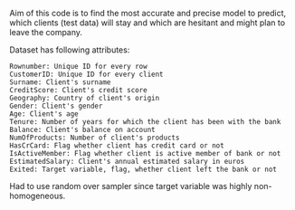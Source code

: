  Aim of this code is to find the most accurate and precise model to predict, which clients (test data) will stay and which are hesitant and might plan to leave the company.
 
 Dataset has following attributes:

    Rownumber: Unique ID for every row
    CustomerID: Unique ID for every client
    Surname: Client's surname
    CreditScore: Client's credit score
    Geography: Country of client's origin
    Gender: Client's gender
    Age: Client's age
    Tenure: Number of years for which the client has been with the bank
    Balance: Client's balance on account
    NumOfProducts: Number of client's products
    HasCrCard: Flag whether client has credit card or not
    IsActiveMember: Flag whether client is active member of bank or not
    EstimatedSalary: Client's annual estimated salary in euros
    Exited: Target variable, flag, whether client left the bank or not



Had to use random over sampler since target variable was highly non-homogeneous.
